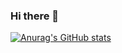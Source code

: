 ### Hi there 👋
[![Anurag's GitHub stats](https://github-readme-stats.vercel.app/api?username=rhysaelliott)](https://github.com/anuraghazra/github-readme-stats)
<!--
**rhysaelliott/rhysaelliott** is a ✨ _special_ ✨ repository because its `README.md` (this file) appears on your GitHub profile.

Here are some ideas to get you started:

- 🔭 I’m currently working on ...
- 🌱 I’m currently learning ...
- 👯 I’m looking to collaborate on ...
- 🤔 I’m looking for help with ...
- 💬 Ask me about ...
- 📫 How to reach me: ...
- 😄 Pronouns: ...
- ⚡ Fun fact: ...
-->
